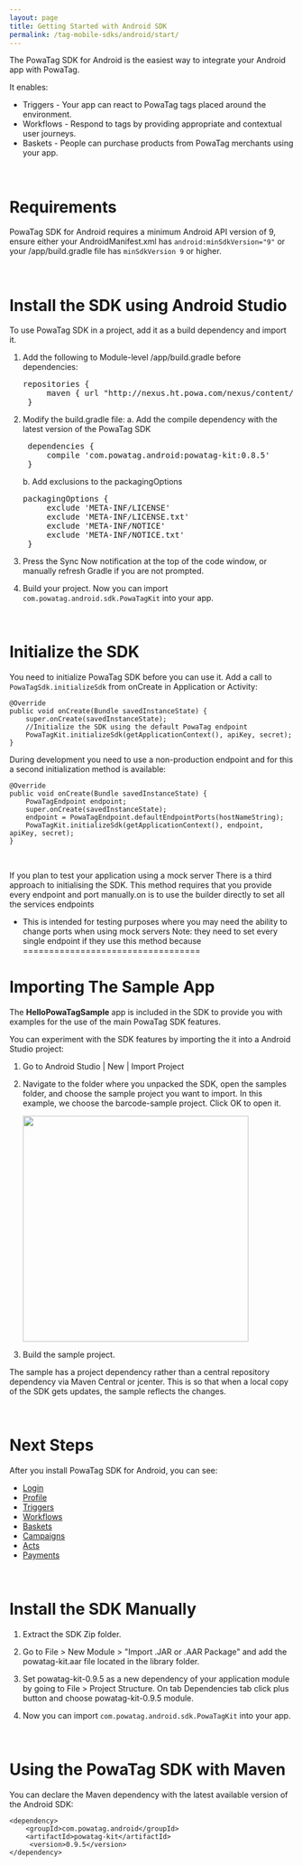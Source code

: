 ```yaml
---
layout: page
title: Getting Started with Android SDK
permalink: /tag-mobile-sdks/android/start/
---
```


The PowaTag SDK for Android is the easiest way to integrate your Android app with PowaTag.

It enables:

* Triggers - Your app can react to PowaTag tags placed around the environment.
* Workflows - Respond to tags by providing appropriate and contextual user journeys.
* Baskets - People can purchase products from PowaTag merchants using your app.

<br />

# Requirements

PowaTag SDK for Android requires a minimum Android API version of 9, ensure either your AndroidManifest.xml has `android:minSdkVersion="9"` or your /app/build.gradle file has `minSdkVersion 9` or higher.

<br />

# Install the SDK using Android Studio

To use PowaTag SDK in a project, add it as a build dependency and import it.

1. Add the following to Module-level /app/build.gradle before dependencies:

    <pre>repositories {
        maven { url "http://nexus.ht.powa.com/nexus/content/repositories/ptk-releases/" }
    }</pre>

2. Modify the build.gradle file:
	a. Add the compile dependency with the latest version of the PowaTag SDK
    
	<pre>
    dependencies {
        compile 'com.powatag.android:powatag-kit:0.8.5'
    }</pre>
	
	b. Add exclusions to the packagingOptions
	
	<pre>packagingOptions {
        exclude 'META-INF/LICENSE'
        exclude 'META-INF/LICENSE.txt'
        exclude 'META-INF/NOTICE'
        exclude 'META-INF/NOTICE.txt'
    }</pre>	
	

3. Press the Sync Now notification at the top of the code window, or manually refresh Gradle if you are not prompted.

4. Build your project. Now you can import `com.powatag.android.sdk.PowaTagKit` into your app.

<br />

# Initialize the SDK

You need to initialize PowaTag SDK before you can use it. Add a call to `PowaTagSdk.initializeSdk` from onCreate in Application or Activity:

    @Override
    public void onCreate(Bundle savedInstanceState) {
        super.onCreate(savedInstanceState);
        //Initialize the SDK using the default PowaTag endpoint
        PowaTagKit.initializeSdk(getApplicationContext(), apiKey, secret);
    }

During development you need to use a non-production endpoint and for this a second initialization method is available:

    @Override
    public void onCreate(Bundle savedInstanceState) {
        PowaTagEndpoint endpoint;
        super.onCreate(savedInstanceState);
        endpoint = PowaTagEndpoint.defaultEndpointPorts(hostNameString);
        PowaTagKit.initializeSdk(getApplicationContext(), endpoint, apiKey, secret);
    }	
<br />	

        
If you plan to test your application using a mock server 
There is a third approach to initialising the SDK. This method requires that you provide every endpoint and port manually.on is to use the builder directly to set all the services endpoints
* This is intended for testing purposes where you may need the ability to change ports when using mock servers
Note: they need to set every single endpoint if they use this method because 
==================================

# Importing The Sample App

The **HelloPowaTagSample** app is included in the SDK to provide you with examples for the use of the main PowaTag SDK features. 

You can experiment with the SDK features by importing the it into a Android Studio project:

1. Go to Android Studio \| New \| Import Project

2. Navigate to the folder where you unpacked the SDK, open the samples folder, and choose the sample project you want to import. In this example, we choose the barcode-sample project. Click OK to open it.

    <img src="{{ '/images/powatag_mobile_sdks_android_start_import.png' | prepend: site.baseurl }}" height="400" />

3. Build the sample project.

The sample has a project dependency rather than a central repository dependency via Maven Central or jcenter. This is so that when a local copy of the SDK gets updates, the sample reflects the changes.

<br />

# Next Steps

After you install PowaTag SDK for Android, you can see:

* [Login]({{site.baseurl}}/tag-mobile-sdks/android/login/)
* [Profile]({{site.baseurl}}/tag-mobile-sdks/android/profile/)
* [Triggers]({{site.baseurl}}/tag-mobile-sdks/android/triggers/)
* [Workflows]({{site.baseurl}}/tag-mobile-sdks/android/workflows/)
* [Baskets]({{site.baseurl}}/tag-mobile-sdks/android/baskets/)
* [Campaigns]({{site.baseurl}}/tag-mobile-sdks/android/campaigns/)
* [Acts]({{site.baseurl}}/tag-mobile-sdks/android/acts/)
* [Payments]({{site.baseurl}}/tag-mobile-sdks/android/payments/)

<br />

# Install the SDK Manually

1. Extract the SDK Zip folder.

2. Go to File > New Module > "Import .JAR or .AAR Package" and add the powatag-kit.aar file located in the library folder.

3. Set powatag-kit-0.9.5 as a new dependency of your application module by going to File > Project Structure. On tab Dependencies tab click plus button and choose powatag-kit-0.9.5 module.

4. Now you can import `com.powatag.android.sdk.PowaTagKit` into your app.

<br />

# Using the PowaTag SDK with Maven

You can declare the Maven dependency with the latest available version of the Android SDK:

    <dependency>
        <groupId>com.powatag.android</groupId>
        <artifactId>powatag-kit</artifactId>
         <version>0.9.5</version>
    </dependency>
